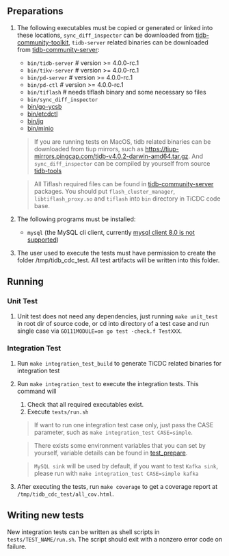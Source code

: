 ## Preparations

1. The following executables must be copied or generated or linked into these locations, `sync_diff_inspector` can be downloaded from [tidb-community-toolkit](https://download.pingcap.org/tidb-community-toolkit-v4.0.2-linux-amd64.tar.gz), `tidb-server` related binaries can be downloaded from [tidb-community-server](https://download.pingcap.org/tidb-community-server-v4.0.2-linux-amd64.tar.gz):

    * `bin/tidb-server` # version >= 4.0.0-rc.1
    * `bin/tikv-server` # version >= 4.0.0-rc.1
    * `bin/pd-server`   # version >= 4.0.0-rc.1
    * `bin/pd-ctl`      # version >= 4.0.0-rc.1
    * `bin/tiflash`     # needs tiflash binary and some necessary so files
    * `bin/sync_diff_inspector`
    * [bin/go-ycsb](https://github.com/pingcap/go-ycsb)
    * [bin/etcdctl](https://github.com/etcd-io/etcd/tree/master/etcdctl)
    * [bin/jq](https://stedolan.github.io/jq/)
    * [bin/minio](https://github.com/minio/minio)
    

    > If you are running tests on MacOS, tidb related binaries can be downloaded from tiup mirrors, such as https://tiup-mirrors.pingcap.com/tidb-v4.0.2-darwin-amd64.tar.gz. And `sync_diff_inspector` can be compiled by yourself from source [tidb-tools](https://github.com/pingcap/tidb-tools)

    > All Tiflash required files can be found in [tidb-community-server](https://download.pingcap.org/tidb-community-server-v4.0.2-linux-amd64.tar.gz) packages. You should put `flash_cluster_manager`, `libtiflash_proxy.so` and `tiflash` into `bin` directory in TiCDC code base.

2. The following programs must be installed:

    * `mysql` (the MySQL cli client, currently [mysql client 8.0 is not supported](https://github.com/pingcap/tidb/issues/14021))

3. The user used to execute the tests must have permission to create the folder /tmp/tidb_cdc_test. All test artifacts will be written into this folder.


## Running

### Unit Test

1. Unit test does not need any dependencies, just running `make unit_test` in root dir of source code, or cd into directory of a test case and run single case via `GO111MODULE=on go test -check.f TestXXX`.

### Integration Test

1. Run `make integration_test_build` to generate TiCDC related binaries for integration test

2. Run `make integration_test` to execute the integration tests. This command will

    1. Check that all required executables exist.
    2. Execute `tests/run.sh`

    > If want to run one integration test case only, just pass the CASE parameter, such as `make integration_test CASE=simple`.

    > There exists some environment variables that you can set by yourself, variable details can be found in [test_prepare](_utils/test_prepare).

    > `MySQL sink` will be used by default, if you want to test `Kafka sink`, please run with `make integration_test CASE=simple kafka`

3. After executing the tests, run `make coverage` to get a coverage report at `/tmp/tidb_cdc_test/all_cov.html`.


## Writing new tests

New integration tests can be written as shell scripts in `tests/TEST_NAME/run.sh`. The script should exit with a nonzero error code on failure.
